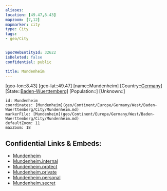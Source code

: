 ```yaml
---
aliases: 
location: [49.47,8.43]
mapzoom: [7,12] 
mapmarker: city 
type: City
tags:
- geo/City


SpocWebEntityId: 32622
isDeleted: false
confidential: public

title: Mundenheim
---
```

[geo-lon::8.43]
[geo-lat::49.47]
[name::Mundenheim]
[Country::[Germany](geo/Continent/Europe/Germany.md)]
[State::[Baden-Wuerttemberg](geo/Continent/Europe/Germany/West/Baden-Wuerttemberg.md)]
[Population::]
[Unknown::]


```leaflet
id: Mundenheim
coordinates: [Mundenheim](geo/Continent/Europe/Germany/West/Baden-Wuerttemberg/City/Mundenheim.md)
markerFile: [Mundenheim](geo/Continent/Europe/Germany/West/Baden-Wuerttemberg/City/Mundenheim.md)
defaultZoom: 11 
maxZoom: 18
```


## Confidential Links & Embeds: 
- [Mundenheim](../../../../../../../../_public/geo/Continent/Europe/Germany/West/Baden-Wuerttemberg/City/Mundenheim.md) 
- [Mundenheim.internal](../../../../../../../../_internal/geo/Continent/Europe/Germany/West/Baden-Wuerttemberg/City/Mundenheim.internal.md) 
- [Mundenheim.protect](../../../../../../../../_protect/geo/Continent/Europe/Germany/West/Baden-Wuerttemberg/City/Mundenheim.protect.md) 
- [Mundenheim.private](../../../../../../../../_private/geo/Continent/Europe/Germany/West/Baden-Wuerttemberg/City/Mundenheim.private.md) 
- [Mundenheim.personal](../../../../../../../../_personal/geo/Continent/Europe/Germany/West/Baden-Wuerttemberg/City/Mundenheim.personal.md) 
- [Mundenheim.secret](../../../../../../../../_secret/geo/Continent/Europe/Germany/West/Baden-Wuerttemberg/City/Mundenheim.secret.md) 
